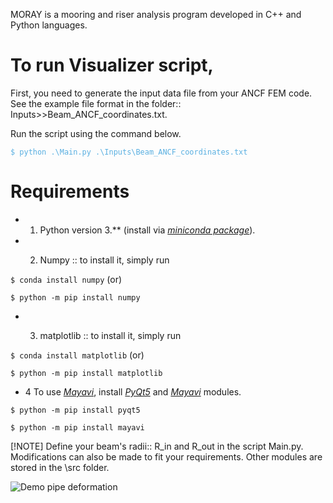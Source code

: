 MORAY is a mooring and riser analysis program developed in C++ and Python languages.

# To run Visualizer script, 
<p>First, you need to generate the input data file from your ANCF FEM code.<br>
See the example file format in the folder:: Inputs>>Beam_ANCF_coordinates.txt.</p>

<p>Run the script using the command below.</p>
<span style="color:#59afe1"><code>$ python .\Main.py .\Inputs\Beam_ANCF_coordinates.txt</code></span> 

 # Requirements
 - 1. Python version 3.** (install via *[miniconda package](https://docs.anaconda.com/miniconda/)*).
 
 - 2. <p>Numpy :: to install it, simply run</p>
 
 <p><code>$ conda install numpy</code>
 (or)</p>
 <p><code>$ python -m pip install numpy</code></p>

 - 3. <p>matplotlib :: to install it, simply run</p>

 <p><code>$ conda install matplotlib</code> (or)</p> 
 <p><code>$ python -m pip install matplotlib</code></p>
 
- 4 To use *[Mayavi](https://mayavi.readthedocs.io/en/latest/)*, install *[PyQt5](https://pypi.org/project/PyQt5/)* and *[Mayavi](https://mayavi.readthedocs.io/en/latest/)* modules.
<p><code>$ python -m pip install pyqt5</code></p>
<p><code>$ python -m pip install mayavi</code></p>

 [!NOTE]
 Define your beam's radii:: R_in and R_out in the script Main.py.
 Modifications can also be made to fit your requirements. Other modules are stored in the \src folder.


![Demo pipe deformation](https://github.com/AlexThant/MORAY/blob/Visualizer/Visualizer/Drill_pipe_demo_display.png)

